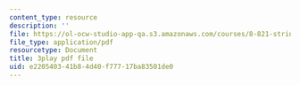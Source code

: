 ```yaml
---
content_type: resource
description: ''
file: https://ol-ocw-studio-app-qa.s3.amazonaws.com/courses/8-821-string-theory-and-holographic-duality-fall-2014/e220540341b84d40f77717ba83501de0_14_8tzAd1rA.pdf
file_type: application/pdf
resourcetype: Document
title: 3play pdf file
uid: e2205403-41b8-4d40-f777-17ba83501de0
---
```

